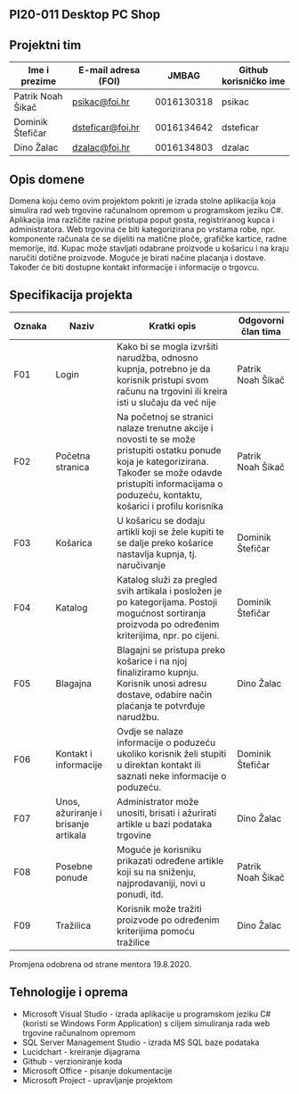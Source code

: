 ## PI20-011 Desktop PC Shop

## Projektni tim

Ime i prezime | E-mail adresa (FOI) | JMBAG | Github korisničko ime
------------  | ------------------- | ----- | ---------------------
Patrik Noah Šikač | psikac@foi.hr | 0016130318 | psikac
Dominik Štefičar | dsteficar@foi.hr | 0016134642 | dsteficar
Dino Žalac | dzalac@foi.hr | 0016134803 | dzalac

## Opis domene
Domena koju ćemo ovim projektom pokriti je izrada stolne aplikacija koja simulira rad web trgovine računalnom opremom u programskom jeziku C#. Aplikacija ima različite razine pristupa poput gosta, registriranog kupca i administratora. Web trgovina će biti kategorizirana po vrstama robe, npr. komponente računala će se dijeliti na matične ploče, grafičke kartice, radne memorije, itd. Kupac može stavljati odabrane proizvode u košaricu i na kraju naručiti dotične proizvode. Moguće je birati načine plaćanja i dostave. Također će biti dostupne kontakt informacije i informacije o trgovcu.

## Specifikacija projekta


Oznaka | Naziv | Kratki opis | Odgovorni član tima
------ | ----- | ----------- | -------------------
F01 | Login | Kako bi se mogla izvršiti narudžba, odnosno kupnja, potrebno je da korisnik pristupi svom računu na trgovini ili kreira isti u slučaju da već nije | Patrik Noah Šikač
F02 | Početna stranica | Na početnoj se stranici nalaze trenutne akcije i novosti te se može pristupiti ostatku ponude koja je kategorizirana. Također se može odavde pristupiti informacijama o poduzeću, kontaktu, košarici i profilu korisnika | Patrik Noah Šikač
F03 | Košarica | U košaricu se dodaju artikli koji se žele kupiti te se dalje preko košarice nastavlja kupnja, tj. naručivanje |  Dominik Štefičar
F04 | Katalog | Katalog služi za pregled svih artikala i posložen je po kategorijama. Postoji mogućnost sortiranja proizvoda po određenim kriterijima, npr. po cijeni. | Dominik Štefičar
F05 | Blagajna | Blagajni se pristupa preko košarice i na njoj finaliziramo kupnju. Korisnik unosi adresu dostave, odabire način plaćanja te potvrđuje narudžbu.  | Dino Žalac
F06 | Kontakt i informacije | Ovdje se nalaze informacije o poduzeću ukoliko korisnik želi stupiti u direktan kontakt ili saznati neke informacije o poduzeću. | Dominik Štefičar
F07 | Unos, ažuriranje i brisanje artikala | Administrator može unositi, brisati i ažurirati artikle u bazi podataka trgovine | Dino Žalac
F08 | Posebne ponude | Moguće je korisniku prikazati određene artikle koji su na sniženju, najprodavaniji, novi u ponudi, itd. | Patrik Noah Šikač
F09 | Tražilica | Korisnik može tražiti proizvode po određenim kriterijima pomoću tražilice | Dino Žalac

Promjena odobrena od strane mentora 19.8.2020. 
## Tehnologije i oprema
* Microsoft Visual Studio - izrada aplikacije u programskom jeziku C# (koristi se Windows Form Application) s ciljem simuliranja rada web trgovine računalnom opremom
* SQL Server Management Studio - izrada MS SQL baze podataka
* Lucidchart - kreiranje dijagrama
* Github - verzioniranje koda
* Microsoft Office - pisanje dokumentacije
* Microsoft Project - upravljanje projektom

